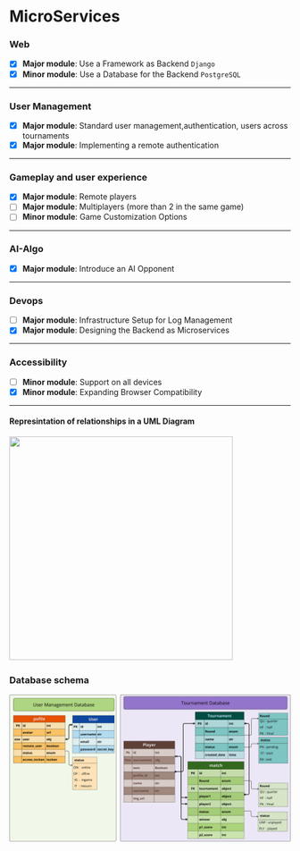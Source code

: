 # MicroServices

### Web
- [x] __Major module__: Use a Framework as Backend `Django`
- [x] __Minor module__: Use a Database for the Backend `PostgreSQL`
---
### User Management
- [x] __Major module__: Standard user management,authentication, users across tournaments
- [x] __Major module__: Implementing a remote authentication
---
### Gameplay and user experience
- [x] __Major module__: Remote players
- [ ] __Major module__: Multiplayers (more than 2 in the same game)
- [ ] __Minor module__: Game Customization Options
---
### AI-Algo
- [x] __Major module__: Introduce an AI Opponent
---
###  Devops
- [ ] __Major module__: Infrastructure Setup for Log Management
- [x] __Major module__: Designing the Backend as Microservices
---
###  Accessibility
- [ ] __Minor module__: Support on all devices
- [x] __Minor module__: Expanding Browser Compatibility

---
#### Represintation of relationships in a UML Diagram
<img src="https://d2slcw3kip6qmk.cloudfront.net/marketing/blog/2017Q3/er-diagram-symbols-and-notation/ERDCardinallity.png" width=400px height=400px></img>

<h3>Database schema</h3>
<img src="Tournament/database_schema.png"></img>
